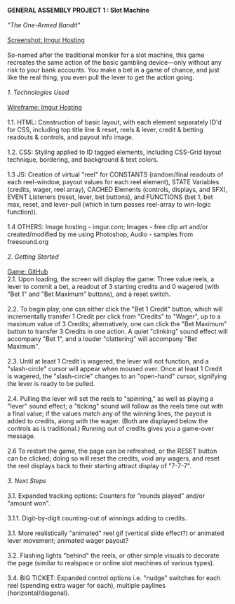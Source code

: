 **GENERAL ASSEMBLY PROJECT 1 : Slot Machine**\
\
*"The One-Armed Bandit"*\
\
[Screenshot: Imgur Hosting](https://i.imgur.com/YyUxspq.png)\
\
    So-named after the traditional moniker for a slot machine, this game recreates the same action of the basic gambling device—only without any risk to your bank accounts. You make a bet in a game of chance, and just like the real thing, you even pull the lever to get the action going.\
\
*1. Technologies Used*\
\
[Wireframe: Imgur Hosting](https://i.imgur.com/rhhANqR.jpg)\
\
    1.1. HTML: Construction of basic layout, with each element separately ID'd for CSS, including top title line & reset, reels & lever, credit & betting readouts & controls, and payout info image.\
\
    1.2. CSS: Styling applied to ID tagged elements, including CSS-Grid layout technique, bordering, and background & text colors.\
\
    1.3 JS: Creation of virtual "reel" for CONSTANTS (random/final readouts of each reel-window, payout values for each reel element), STATE Variables (credits, wager, reel array), CACHED Elements (controls, displays, and SFX), EVENT Listeners (reset, lever, bet buttons), and FUNCTIONS (bet 1, bet max, reset, and lever-pull (which in turn passes reel-array to win-logic function)).\
\
    1.4 OTHERS: Image hosting - imgur.com; Images - free clip art and/or created/modified by me using Photoshop; Audio - samples from freesound.org\
\
*2. Getting Started*\
\
[Game: GitHub](https://iancannonga.github.io/GA-Project-1/)
\
    2.1. Upon loading, the screen will display the game: Three value reels, a lever to commit a bet, a readout of 3 starting credits and 0 wagered (with "Bet 1" and "Bet Maximum" buttons), and a reset switch.\
\
    2.2. To begin play, one can either click the "Bet 1 Credit" button, which will incrementally transfer 1 Credit per click from "Credits" to "Wager", up to a maximum value of 3 Credits; alternatively, one can click the "Bet Maximum" button to transfer 3 Credits in one action. A quiet "clinking" sound effect will accompany "Bet 1", and a louder "clattering" will accompany "Bet Maximum".\
\
    2.3. Until at least 1 Credit is wagered, the lever will not function, and a "slash-circle" cursor will appear when moused over. Once at least 1 Credit is wagered, the "slash-circle" changes to an "open-hand" cursor, signifying the lever is ready to be pulled.\
\
    2.4. Pulling the lever will set the reels to "spinning," as well as playing a "lever" sound effect; a "ticking" sound will follow as the reels time out with a final value; if the values match any of the winning lines, the payout is added to credits, along with the wager. (Both are displayed below the controls as is traditional.) Running out of credits gives you a game-over message.\
\
    2.6 To restart the game, the page can be refreshed, or the RESET button can be clicked; doing so will reset the credits, void any wagers, and reset the reel displays back to their starting attract display of "7-7-7".\
\
*3. Next Steps*\
\
    3.1. Expanded tracking options: Counters for "rounds played" and/or "amount won".\
\
    3.1.1. Digit-by-digit counting-out of winnings adding to credits.\
\
    3.1. More realistically "animated" reel gif (vertical slide effect?) or animated lever movement; animated wager payout?\
\
    3.2. Flashing lights "behind" the reels, or other simple visuals to decorate the page (similar to realspace or online slot machines of various types).\
\
    3.4. BIG TICKET: Expanded control options i.e. "nudge" switches for each reel (spending extra wager for each), multiple paylines (horizontal/diagonal).
    